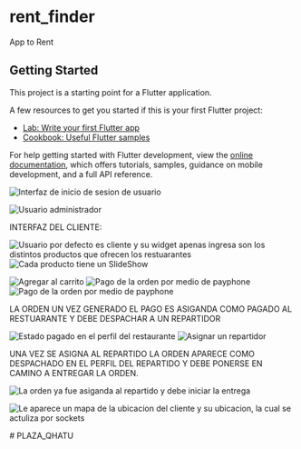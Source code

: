 # rent_finder

App to Rent

## Getting Started

This project is a starting point for a Flutter application.

A few resources to get you started if this is your first Flutter project:

- [Lab: Write your first Flutter app](https://docs.flutter.dev/get-started/codelab)
- [Cookbook: Useful Flutter samples](https://docs.flutter.dev/cookbook)

For help getting started with Flutter development, view the
[online documentation](https://docs.flutter.dev/), which offers tutorials,
samples, guidance on mobile development, and a full API reference.


![Interfaz de inicio de sesion de usuario](assets/img_readme/loggin.png)

![Usuario administrador](assets/img_readme/rol.png)

INTERFAZ DEL CLIENTE:

![Usuario por defecto es cliente y su widget apenas ingresa son los distintos productos que ofrecen los restuarantes](assets/img_readme/products.png)
![Cada producto tiene un SlideShow](assets/img_readme/products-descriptions.png)

![Agregar al carrito](assets/img_readme/order-client.png)
![Pago de la orden por medio de payphone](assets/img_readme/payphone_link.png)
![Pago de la orden por medio de payphone](assets/img_readme/payphonelink.png)


LA ORDEN UN VEZ GENERADO EL PAGO ES ASIGANDA COMO PAGADO AL RESTUARANTE Y DEBE DESPACHAR A UN REPARTIDOR

![Estado pagado en el perfil del restaurante](assets/img_readme/restaurant_orders.png)
![Asignar un repartidor](assets/img_readme/restaurant_to_delivery.png)

UNA VEZ SE ASIGNA AL REPARTIDO LA ORDEN APARECE COMO DESPACHADO EN EL PERFIL DEL REPARTIDO Y DEBE PONERSE
EN CAMINO A ENTREGAR LA ORDEN.

![La orden ya fue asiganda al repartido y debe iniciar la entrega](assets/img_readme/delivery_order.png)

![Le aparece un mapa de la ubicacion del cliente y su ubicacion, la cual se actuliza por sockets](assets/img_readme/deliverd_order.png)


#   P L A Z A _ Q H A T U  
 